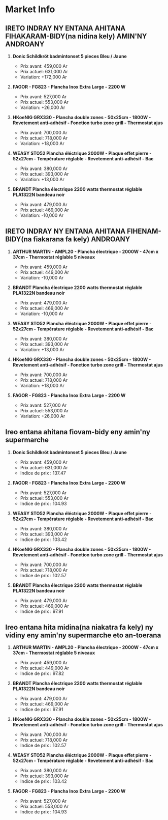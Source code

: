 # Market Info

## IRETO INDRAY NY ENTANA AHITANA FIHAKARAM-BIDY(na nidina kely) AMIN'NY ANDROANY

1. **Donic Schildkröt badmintonset 5 pieces Bleu / Jaune**
   - Prix avant: 459,000 Ar
   - Prix actuel: 631,000 Ar
   - Variation: +172,000 Ar

2. **FAGOR - FG823 - Plancha Inox Extra Large - 2200 W**
   - Prix avant: 527,000 Ar
   - Prix actuel: 553,000 Ar
   - Variation: +26,000 Ar

3. **HKoeNIG GRX330 - Plancha double zones - 50x25cm - 1800W - Revetement anti-adhésif - Fonction turbo zone grill - Thermostat ajus**
   - Prix avant: 700,000 Ar
   - Prix actuel: 718,000 Ar
   - Variation: +18,000 Ar

4. **WEASY STO52 Plancha éléctrique 2000W - Plaque effet pierre - 52x27cm - Température réglable - Revetement anti-adhésif - Bac**
   - Prix avant: 380,000 Ar
   - Prix actuel: 393,000 Ar
   - Variation: +13,000 Ar

5. **BRANDT Plancha électrique 2200 watts thermostat réglable PLA1322N bandeau noir**
   - Prix avant: 479,000 Ar
   - Prix actuel: 469,000 Ar
   - Variation: -10,000 Ar

## IRETO INDRAY NY ENTANA AHITANA FIHENAM-BIDY(na fiakarana fa kely) ANDROANY

1. **ARTHUR MARTIN - AMPL20 - Plancha électrique - 2000W - 47cm x 37cm - Thermostat réglable 5 niveaux**
   - Prix avant: 459,000 Ar
   - Prix actuel: 449,000 Ar
   - Variation: -10,000 Ar

2. **BRANDT Plancha électrique 2200 watts thermostat réglable PLA1322N bandeau noir**
   - Prix avant: 479,000 Ar
   - Prix actuel: 469,000 Ar
   - Variation: -10,000 Ar

3. **WEASY STO52 Plancha éléctrique 2000W - Plaque effet pierre - 52x27cm - Température réglable - Revetement anti-adhésif - Bac**
   - Prix avant: 380,000 Ar
   - Prix actuel: 393,000 Ar
   - Variation: +13,000 Ar

4. **HKoeNIG GRX330 - Plancha double zones - 50x25cm - 1800W - Revetement anti-adhésif - Fonction turbo zone grill - Thermostat ajus**
   - Prix avant: 700,000 Ar
   - Prix actuel: 718,000 Ar
   - Variation: +18,000 Ar

5. **FAGOR - FG823 - Plancha Inox Extra Large - 2200 W**
   - Prix avant: 527,000 Ar
   - Prix actuel: 553,000 Ar
   - Variation: +26,000 Ar

## Ireo entana ahitana fiovam-bidy eny amin'ny supermarche

1. **Donic Schildkröt badmintonset 5 pieces Bleu / Jaune**
   - Prix avant: 459,000 Ar
   - Prix actuel: 631,000 Ar
   - Indice de prix : 137.47

2. **FAGOR - FG823 - Plancha Inox Extra Large - 2200 W**
   - Prix avant: 527,000 Ar
   - Prix actuel: 553,000 Ar
   - Indice de prix : 104.93

3. **WEASY STO52 Plancha éléctrique 2000W - Plaque effet pierre - 52x27cm - Température réglable - Revetement anti-adhésif - Bac**
   - Prix avant: 380,000 Ar
   - Prix actuel: 393,000 Ar
   - Indice de prix : 103.42

4. **HKoeNIG GRX330 - Plancha double zones - 50x25cm - 1800W - Revetement anti-adhésif - Fonction turbo zone grill - Thermostat ajus**
   - Prix avant: 700,000 Ar
   - Prix actuel: 718,000 Ar
   - Indice de prix : 102.57

5. **BRANDT Plancha électrique 2200 watts thermostat réglable PLA1322N bandeau noir**
   - Prix avant: 479,000 Ar
   - Prix actuel: 469,000 Ar
   - Indice de prix : 97.91

## Ireo entana hita midina(na niakatra fa kely) ny vidiny eny amin'ny supermarche eto an-toerana

1. **ARTHUR MARTIN - AMPL20 - Plancha électrique - 2000W - 47cm x 37cm - Thermostat réglable 5 niveaux**
   - Prix avant: 459,000 Ar
   - Prix actuel: 449,000 Ar
   - Indice de prix : 97.82

2. **BRANDT Plancha électrique 2200 watts thermostat réglable PLA1322N bandeau noir**
   - Prix avant: 479,000 Ar
   - Prix actuel: 469,000 Ar
   - Indice de prix : 97.91

3. **HKoeNIG GRX330 - Plancha double zones - 50x25cm - 1800W - Revetement anti-adhésif - Fonction turbo zone grill - Thermostat ajus**
   - Prix avant: 700,000 Ar
   - Prix actuel: 718,000 Ar
   - Indice de prix : 102.57

4. **WEASY STO52 Plancha éléctrique 2000W - Plaque effet pierre - 52x27cm - Température réglable - Revetement anti-adhésif - Bac**
   - Prix avant: 380,000 Ar
   - Prix actuel: 393,000 Ar
   - Indice de prix : 103.42

5. **FAGOR - FG823 - Plancha Inox Extra Large - 2200 W**
   - Prix avant: 527,000 Ar
   - Prix actuel: 553,000 Ar
   - Indice de prix : 104.93

